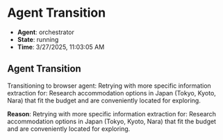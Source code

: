 # Agent Transition

- **Agent**: orchestrator
- **State**: running
- **Time**: 3/27/2025, 11:03:05 AM

## Agent Transition

Transitioning to browser agent: Retrying with more specific information extraction for: Research accommodation options in Japan (Tokyo, Kyoto, Nara) that fit the budget and are conveniently located for exploring.

**Reason**: Retrying with more specific information extraction for: Research accommodation options in Japan (Tokyo, Kyoto, Nara) that fit the budget and are conveniently located for exploring.

